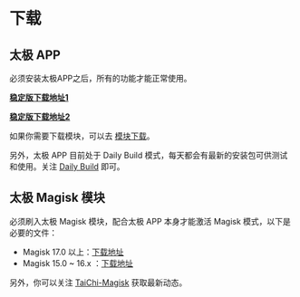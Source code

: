 # 下载

## 太极 APP

必须安装太极APP之后，所有的功能才能正常使用。

[**稳定版下载地址1**][stable1]

[**稳定版下载地址2**][stable2]

如果你需要下载模块，可以去 [模块下载](module_cn.md)。

另外，太极 APP 目前处于 Daily Build 模式，每天都会有最新的安装包可供测试和使用。关注 [Daily Build][daily-build] 即可。


## 太极 Magisk 模块

必须刷入太极 Magisk 模块，配合太极 APP 本身才能激活 Magisk 模式，以下是必要的文件：

- Magisk 17.0 以上：[下载地址][taichi-magisk17]
- Magisk 15.0 ~ 16.x ：[下载地址][taichi-magisk16]

另外，你可以关注 [TaiChi-Magisk][taichi-magisk] 获取最新动态。

[stable1]: https://u19604958.ctfile.com/fs/19604958-344052105
[stable2]: https://www.lanzous.com/i3a6vrc
[daily-build]: https://github.com/taichi-framework/Daily-Build/releases
[taichi-magisk17]: https://www.lanzous.com/i37r5vi
[taichi-magisk16]: https://www.lanzous.com/i37r5kh
[taichi-magisk]: https://github.com/taichi-framework/TaiChi-Magisk/releases
